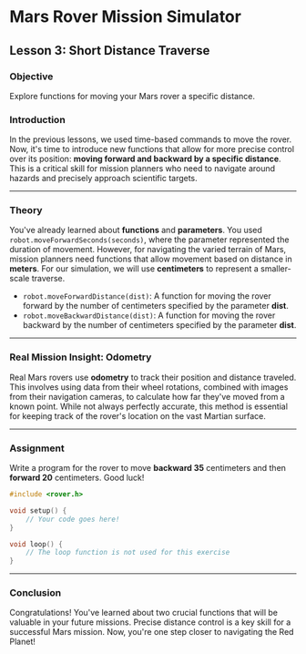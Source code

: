 # Mars Rover Mission Simulator

## Lesson 3: Short Distance Traverse

### Objective

Explore functions for moving your Mars rover a specific distance.

### Introduction

In the previous lessons, we used time-based commands to move the rover. Now, it's time to introduce new functions that allow for more precise control over its position: **moving forward and backward by a specific distance**. This is a critical skill for mission planners who need to navigate around hazards and precisely approach scientific targets.

---

### Theory

You've already learned about **functions** and **parameters**. You used `robot.moveForwardSeconds(seconds)`, where the parameter represented the duration of movement. However, for navigating the varied terrain of Mars, mission planners need functions that allow movement based on distance in **meters**. For our simulation, we will use **centimeters** to represent a smaller-scale traverse.

- `robot.moveForwardDistance(dist)`: A function for moving the rover forward by the number of centimeters specified by the parameter **dist**.
- `robot.moveBackwardDistance(dist)`: A function for moving the rover backward by the number of centimeters specified by the parameter **dist**.

---

### Real Mission Insight: Odometry

Real Mars rovers use **odometry** to track their position and distance traveled. This involves using data from their wheel rotations, combined with images from their navigation cameras, to calculate how far they've moved from a known point. While not always perfectly accurate, this method is essential for keeping track of the rover's location on the vast Martian surface.

---

### Assignment

Write a program for the rover to move **backward 35** centimeters and then **forward 20** centimeters. Good luck\!

```cpp
#include <rover.h>

void setup() {
    // Your code goes here!
}

void loop() {
    // The loop function is not used for this exercise
}
```

---

### Conclusion

Congratulations\! You've learned about two crucial functions that will be valuable in your future missions. Precise distance control is a key skill for a successful Mars mission. Now, you're one step closer to navigating the Red Planet\!
